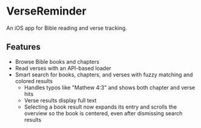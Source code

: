 # VerseReminder

An iOS app for Bible reading and verse tracking.

## Features

- Browse Bible books and chapters
- Read verses with an API-based loader
- Smart search for books, chapters, and verses with fuzzy matching and colored results
  - Handles typos like "Mathew 4:3" and shows both chapter and verse hits
  - Verse results display full text
  - Selecting a book result now expands its entry and scrolls the overview so the book is centered, even after dismissing search results
